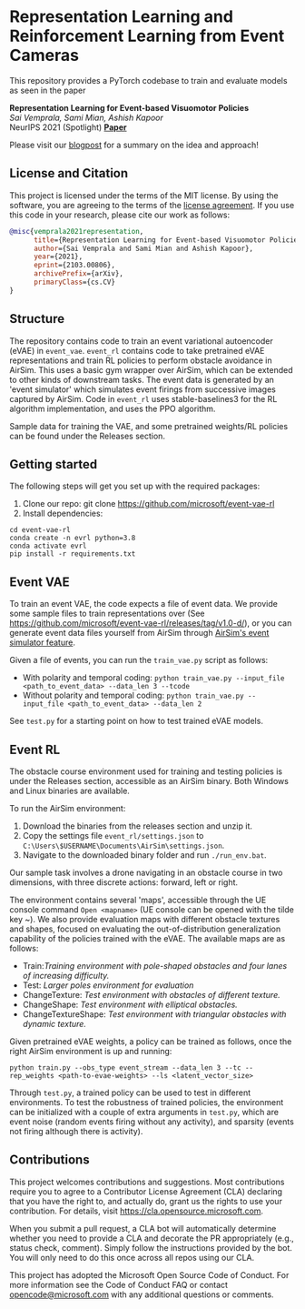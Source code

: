 # Representation Learning and Reinforcement Learning from Event Cameras

This repository provides a PyTorch codebase to train and evaluate models as seen in the paper

**Representation Learning for Event-based Visuomotor Policies** <br>
*Sai Vemprala, Sami Mian, Ashish Kapoor* <br>
NeurIPS 2021 (Spotlight)
[**Paper**](https://arxiv.org/abs/2103.00806) <br>

Please visit our [blogpost](https://www.microsoft.com/en-us/research/blog/learning-visuomotor-policies-for-autonomous-systems-from-event-based-cameras/) for a summary on the idea and approach!

## License and Citation
This project is licensed under the terms of the MIT license. By using the software, you are agreeing to the terms of the [license agreement](LICENSE).
If you use this code in your research, please cite our work as follows:

```bibtex
@misc{vemprala2021representation,
      title={Representation Learning for Event-based Visuomotor Policies}, 
      author={Sai Vemprala and Sami Mian and Ashish Kapoor},
      year={2021},
      eprint={2103.00806},
      archivePrefix={arXiv},
      primaryClass={cs.CV}
}
```
## Structure

The repository contains code to train an event variational autoencoder (eVAE) in `event_vae`. `event_rl` contains code to take pretrained eVAE representations and train RL policies to perform obstacle avoidance in AirSim. This uses a basic gym wrapper over AirSim, which can be extended to other kinds of downstream tasks. The event data is generated by an 'event simulator' which simulates event firings from successive images captured by AirSim. Code in `event_rl` uses stable-baselines3 for the RL algorithm implementation, and uses the PPO algorithm. 

Sample data for training the VAE, and some pretrained weights/RL policies can be found under the Releases section. 

## Getting started
The following steps will get you set up with the required packages:

1. Clone our repo: git clone https://github.com/microsoft/event-vae-rl
2. Install dependencies:
```
cd event-vae-rl
conda create -n evrl python=3.8
conda activate evrl
pip install -r requirements.txt
```

## Event VAE

To train an event VAE, the code expects a file of event data. We provide some sample files to train representations over (See https://github.com/microsoft/event-vae-rl/releases/tag/v1.0-d/), or you can generate event data files yourself from AirSim through [AirSim's event simulator feature](https://github.com/microsoft/AirSim/blob/master/docs/event_sim.md). 

Given a file of events, you can run the `train_vae.py` script as follows:

- With polarity and temporal coding: `python train_vae.py --input_file <path_to_event_data> --data_len 3 --tcode`
- Without polarity and temporal coding: `python train_vae.py --input_file <path_to_event_data> --data_len 2`

See `test.py` for a starting point on how to test trained eVAE models.

## Event RL
The obstacle course environment used for training and testing policies is under the Releases section, accessible as an AirSim binary. Both Windows and Linux binaries are available.

To run the AirSim environment: 

1. Download the binaries from the releases section and unzip it. 
2. Copy the settings file `event_rl/settings.json` to `C:\Users\$USERNAME\Documents\AirSim\settings.json`. 
3. Navigate to the downloaded binary folder and run `./run_env.bat`.

Our sample task involves a drone navigating in an obstacle course in two dimensions, with three discrete actions: forward, left or right. 

The environment contains several 'maps', accessible through the UE console command `Open <mapname>` (UE console can be opened with the tilde key ~). We also provide evaluation maps with different obstacle textures and shapes, focused on evaluating the out-of-distribution generalization capability of the policies trained with the eVAE. The available maps are as follows:

- Train:_Training environment with pole-shaped obstacles and four lanes of increasing difficulty._ 
- Test: _Larger poles environment for evaluation_
- ChangeTexture: _Test environment with obstacles of different texture._
- ChangeShape: _Test environment with elliptical obstacles._
- ChangeTextureShape: _Test environment with triangular obstacles with dynamic texture._

Given pretrained eVAE weights, a policy can be trained as follows, once the right AirSim environment is up and running:

```
python train.py --obs_type event_stream --data_len 3 --tc --rep_weights <path-to-evae-weights> --ls <latent_vector_size>
```

Through `test.py`, a trained policy can be used to test in different environments. To test the robustness of trained policies, the environment can be initialized with a couple of extra arguments in `test.py`, which are event noise (random events firing without any activity), and sparsity (events not firing although there is activity).

## Contributions
This project welcomes contributions and suggestions. Most contributions require you to agree to a Contributor License Agreement (CLA) declaring that you have the right to, and actually do, grant us the rights to use your contribution. For details, visit https://cla.opensource.microsoft.com.

When you submit a pull request, a CLA bot will automatically determine whether you need to provide a CLA and decorate the PR appropriately (e.g., status check, comment). Simply follow the instructions provided by the bot. You will only need to do this once across all repos using our CLA.

This project has adopted the Microsoft Open Source Code of Conduct. For more information see the Code of Conduct FAQ or contact opencode@microsoft.com with any additional questions or comments.
